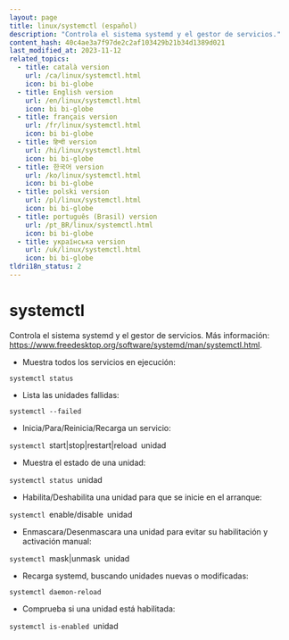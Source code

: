 ```yaml
---
layout: page
title: linux/systemctl (español)
description: "Controla el sistema systemd y el gestor de servicios."
content_hash: 40c4ae3a7f97de2c2af103429b21b34d1389d021
last_modified_at: 2023-11-12
related_topics:
  - title: català version
    url: /ca/linux/systemctl.html
    icon: bi bi-globe
  - title: English version
    url: /en/linux/systemctl.html
    icon: bi bi-globe
  - title: français version
    url: /fr/linux/systemctl.html
    icon: bi bi-globe
  - title: हिन्दी version
    url: /hi/linux/systemctl.html
    icon: bi bi-globe
  - title: 한국어 version
    url: /ko/linux/systemctl.html
    icon: bi bi-globe
  - title: polski version
    url: /pl/linux/systemctl.html
    icon: bi bi-globe
  - title: português (Brasil) version
    url: /pt_BR/linux/systemctl.html
    icon: bi bi-globe
  - title: українська version
    url: /uk/linux/systemctl.html
    icon: bi bi-globe
tldri18n_status: 2
---
```

# systemctl

Controla el sistema systemd y el gestor de servicios.
Más información: <https://www.freedesktop.org/software/systemd/man/systemctl.html>.

- Muestra todos los servicios en ejecución:

`systemctl status`

- Lista las unidades fallidas:

`systemctl --failed`

- Inicia/Para/Reinicia/Recarga un servicio:

`systemctl `<span class="tldr-var badge badge-pill bg-dark-lm bg-white-dm text-white-lm text-dark-dm font-weight-bold">start|stop|restart|reload</span>` `<span class="tldr-var badge badge-pill bg-dark-lm bg-white-dm text-white-lm text-dark-dm font-weight-bold">unidad</span>

- Muestra el estado de una unidad:

`systemctl status `<span class="tldr-var badge badge-pill bg-dark-lm bg-white-dm text-white-lm text-dark-dm font-weight-bold">unidad</span>

- Habilita/Deshabilita una unidad para que se inicie en el arranque:

`systemctl `<span class="tldr-var badge badge-pill bg-dark-lm bg-white-dm text-white-lm text-dark-dm font-weight-bold">enable/disable</span>` `<span class="tldr-var badge badge-pill bg-dark-lm bg-white-dm text-white-lm text-dark-dm font-weight-bold">unidad</span>

- Enmascara/Desenmascara una unidad para evitar su habilitación y activación manual:

`systemctl `<span class="tldr-var badge badge-pill bg-dark-lm bg-white-dm text-white-lm text-dark-dm font-weight-bold">mask|unmask</span>` `<span class="tldr-var badge badge-pill bg-dark-lm bg-white-dm text-white-lm text-dark-dm font-weight-bold">unidad</span>

- Recarga systemd, buscando unidades nuevas o modificadas:

`systemctl daemon-reload`

- Comprueba si una unidad está habilitada:

`systemctl is-enabled `<span class="tldr-var badge badge-pill bg-dark-lm bg-white-dm text-white-lm text-dark-dm font-weight-bold">unidad</span>
